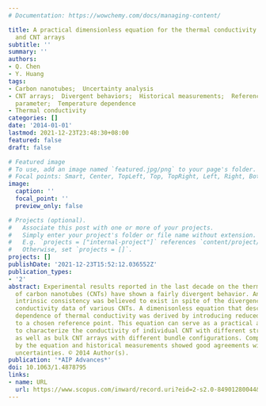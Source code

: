 ```yaml
---
# Documentation: https://wowchemy.com/docs/managing-content/

title: A practical dimensionless equation for the thermal conductivity of carbon nanotubes
  and CNT arrays
subtitle: ''
summary: ''
authors:
- Q. Chen
- Y. Huang
tags:
- Carbon nanotubes;  Uncertainty analysis
- CNT arrays;  Divergent behaviors;  Historical measurements;  Reference points;  Structural
  parameter;  Temperature dependence
- Thermal conductivity
categories: []
date: '2014-01-01'
lastmod: 2021-12-23T23:48:30+08:00
featured: false
draft: false

# Featured image
# To use, add an image named `featured.jpg/png` to your page's folder.
# Focal points: Smart, Center, TopLeft, Top, TopRight, Left, Right, BottomLeft, Bottom, BottomRight.
image:
  caption: ''
  focal_point: ''
  preview_only: false

# Projects (optional).
#   Associate this post with one or more of your projects.
#   Simply enter your project's folder or file name without extension.
#   E.g. `projects = ["internal-project"]` references `content/project/deep-learning/index.md`.
#   Otherwise, set `projects = []`.
projects: []
publishDate: '2021-12-23T15:52:12.036552Z'
publication_types:
- '2'
abstract: Experimental results reported in the last decade on the thermal conductivity
  of carbon nanotubes (CNTs) have shown a fairly divergent behavior. An underlying
  intrinsic consistency was believed to exist in spite of the divergence in the thermal
  conductivity data of various CNTs. A dimenisonless equation that describes the temperature
  dependence of thermal conductivity was derived by introducing reduced forms relative
  to a chosen reference point. This equation can serve as a practical approximation
  to characterize the conductivity of individual CNT with different structural parameters
  as well as bulk CNT arrays with different bundle configurations. Comparison of predictions
  by the equation and historical measurements showed good agreements within their
  uncertainties. © 2014 Author(s).
publication: '*AIP Advances*'
doi: 10.1063/1.4878795
links:
- name: URL
  url: https://www.scopus.com/inward/record.uri?eid=2-s2.0-84901280044&doi=10.1063%2f1.4878795&partnerID=40&md5=e0086d359b2b10e18bf3bc58942ab881
---
```

